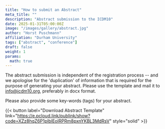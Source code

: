 ```yaml
---
title: "How to submit an Abstract"
meta_title: ""
description: "Abstract submission to the ICDM10"
date: 2025-01-31T05:00:00Z
image: "/images/gallery/abstract.jpg"
author: "Horst Puschmann"
affiliation: "Durham University"
tags: ["abstract", "conference"]
draft: false
weight: 1
params:
  math: true
---
```



The abstract submission is independent of the registration process -- and we apologise for the 'duplication' of information that is required for the purpose of generating your abstract. Please use the template and mail it to info@icdm10.org, preferably in docx format.

Please also provide some key-words (tags) for your abstract.

{{< button label="Download Abstract Template" link="https://e.pcloud.link/publink/show?code=XZz8hqZ6P1pIblEoIRPRm8pxnYKBL3MdRsV" style="solid" >}}

